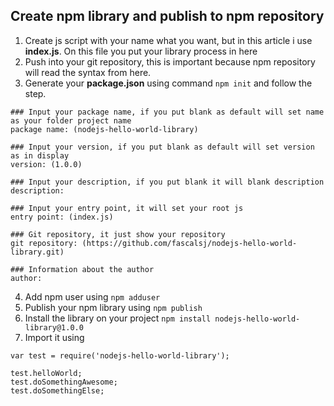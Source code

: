 ## Create npm library and publish to npm repository
1. Create js script with your name what you want, but in this article i use <strong>index.js</strong>. On this file you put your library process in here
2. Push into your git repository, this is important because npm repository will read the syntax from here.
3. Generate your <strong>package.json</strong> using command ```npm init``` and follow the step.
```
### Input your package name, if you put blank as default will set name as your folder project name
package name: (nodejs-hello-world-library)

### Input your version, if you put blank as default will set version as in display
version: (1.0.0)

### Input your description, if you put blank it will blank description
description:

### Input your entry point, it will set your root js 
entry point: (index.js)

### Git repository, it just show your repository
git repository: (https://github.com/fascalsj/nodejs-hello-world-library.git)

### Information about the author 
author:
```
4. Add npm user using ```npm adduser```
5. Publish your npm library using ```npm publish```
6. Install the library on your project ```npm install nodejs-hello-world-library@1.0.0 ``` 
7. Import it using 

```
var test = require('nodejs-hello-world-library');

test.helloWorld;
test.doSomethingAwesome;
test.doSomethingElse;

```